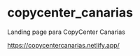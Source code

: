 # copycenter_canarias
Landing page para CopyCenter Canarias

https://copycentercanarias.netlify.app/

<p align="center" width="800">
   <img align="center" width="800" src="https://raw.githubusercontent.com/atomwhyred/copycenter_canarias/main/CopyCenter%20Canarias_files/preview.jpg />